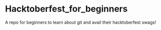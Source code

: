 # Hacktoberfest_for_beginners
A repo for beginners to learn about git and avail their hacktoberfest swags!
